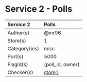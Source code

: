 # Service 2 - Polls

| Service 2     | Polls                                   |
| :------------ | :-------------------------------------- |
| Author(s)     | @mr96                                   |
| Store(s)      | 1                                       |
| Category(ies) | misc                                    |
| Port(s)       | 5000                                    |
| FlagId(s)     | (poll_id, owner)                        |
| Checker(s)    | [store1](/checkers/service2/checker.py) |
